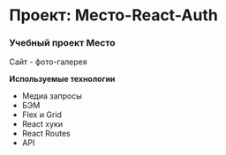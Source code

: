 # Проект: Место-React-Auth

### Учебный проект Место
Сайт - фото-галерея

**Используемые технологии**

* Медиа запросы
* БЭМ
* Flex и Grid
* React хуки
* React Routes
* API
